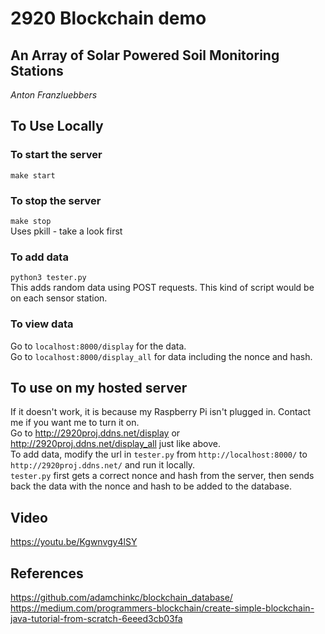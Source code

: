 # 2920 Blockchain demo
## An Array of Solar Powered Soil Monitoring Stations
_Anton Franzluebbers_

## To Use Locally

### To start the server
`make start`

### To stop the server
`make stop`  
Uses pkill - take a look first

### To add data
`python3 tester.py`  
This adds random data using POST requests. This kind of script would be on each sensor station.

### To view data
Go to `localhost:8000/display` for the data.  
Go to `localhost:8000/display_all` for data including the nonce and hash.

## To use on my hosted server
If it doesn't work, it is because my Raspberry Pi isn't plugged in. Contact me if you want me to turn it on.  
Go to http://2920proj.ddns.net/display or http://2920proj.ddns.net/display_all just like above.  
To add data, modify the url in `tester.py` from `http://localhost:8000/` to `http://2920proj.ddns.net/` and run it locally.  
`tester.py` first gets a correct nonce and hash from the server, then sends back the data with the nonce and hash to be added to the database.

## Video
https://youtu.be/Kgwnvgy4lSY

## References
https://github.com/adamchinkc/blockchain_database/  
https://medium.com/programmers-blockchain/create-simple-blockchain-java-tutorial-from-scratch-6eeed3cb03fa

